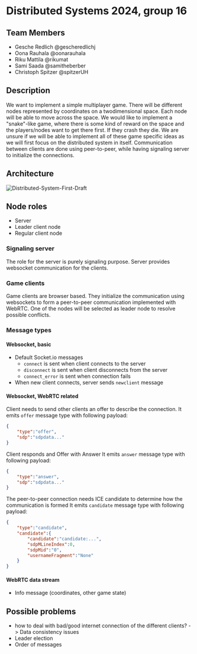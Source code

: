 # Distributed Systems 2024, group 16

## Team Members
* Gesche Redlich @gescheredlichj
* Oona Rauhala @oonarauhala
* Riku Mattila @rikumat
* Sami Saada @samitheberber
* Christoph Spitzer @spitzerUH

## Description

We want to implement a simple multiplayer game.
There will be different nodes represented by coordinates on a twodimensional space.
Each node will be able to move across the space.
We would like to implement a "snake"-like game, where there is some kind of reward on the space and the players/nodes want to get there first.
If they crash they die.
We are unsure if we will be able to implement all of these game specific ideas as we will first focus on the distributed system in itself.
Communication between clients are done using peer-to-peer, while having signaling server to initialize the connections.

## Architecture

![Distributed-System-First-Draft](https://github.com/user-attachments/assets/f672382a-1d7a-40f7-b9f9-a565cf85619f)

## Node roles

* Server
* Leader client node
* Regular client node

### Signaling server

The role for the server is purely signaling purpose.
Server provides websocket communication for the clients.

### Game clients

Game clients are browser based.
They initialize the communication using websockets to form a peer-to-peer communication implemented with WebRTC.
One of the nodes will be selected as leader node to resolve possible conflicts.

### Message types

#### Websocket, basic
* Default Socket.io messages
    * ```connect``` is sent when client connects to the server
    * ```disconnect``` is sent when client disconnects from the server
    * ```connect_error``` is sent when connection fails
* When new client connects, server sends ```newclient``` message

#### Websocket, WebRTC related

Client needs to send other clients an offer to describe the connection.
It emits ```offer``` message type with following payload:
```json
{
    "type":"offer",
    "sdp":"sdpdata..."
}
```

Client responds and Offer with Answer
It emits ```answer``` message type with following payload:
```json
{
    "type":"answer",
    "sdp":"sdpdata..."
}
```

The peer-to-peer connection needs ICE candidate to determine how the communication is formed
It emits ```candidate``` message type with following payload:
```json
{
    "type":"candidate",
    "candidate":{
        "candidate":"candidate:...",
        "sdpMLineIndex":0,
        "sdpMid":"0",
        "usernameFragment":"None"
    }
}
```

#### WebRTC data stream
* Info message (coordinates, other game state)

## Possible problems
* how to deal with bad/good internet connection of the different clients? -> Data consistency issues
* Leader election
* Order of messages
